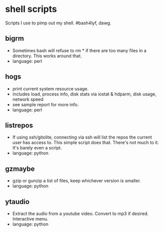 # shell scripts 
Scripts I use to pimp out my shell. #bash4lyf, dawg. 

## bigrm

- Sometimes bash will refuse to rm * if there are too many files in a directory.  This works around that.
- language: perl

## hogs

- print current system resource usage.
- includes load, process info, disk stats via iostat & hdparm, disk usage, network speed
- see sample report for more info.
- language: perl

## listrepos

- If using ssh/gitolite, connecting via ssh will list the repos the current user has access to. This simple script does that.  There's not much to it. It's barely even a script.
- language: python

## gzmaybe

- gzip or gunzip a list of files, keep whichever version is smaller.
- language: python

## ytaudio
- Extract the audio from a youtube video.  Convert to mp3 if desired.  Interactive menu.
- language: python
